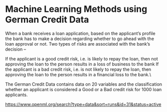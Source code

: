 # **Machine Learning Methods using German Credit Data**
When a bank receives a loan application, based on the applicant’s profile the bank has to make a decision regarding whether to go ahead with the loan approval or not. Two types of risks are associated with the bank’s decision –

If the applicant is a good credit risk, i.e. is likely to repay the loan, then not approving the loan to the person results in a loss of business to the bank If the applicant is a bad credit risk, i.e. is not likely to repay the loan, then approving the loan to the person results in a financial loss to the bank.\

The German Credit Data contains data on 20 variables and the classification whether an applicant is considered a Good or a Bad credit risk for 1000 loan applicants.

https://www.openml.org/search?type=data&sort=runs&id=31&status=active
